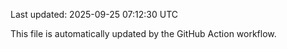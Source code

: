 Last updated: 2025-09-25 07:12:30 UTC

This file is automatically updated by the GitHub Action workflow.
